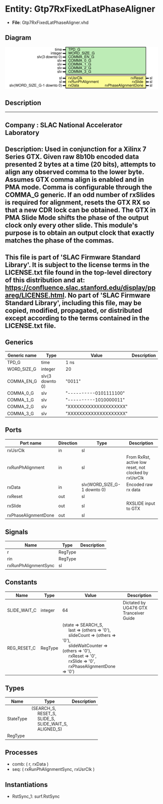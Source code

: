 # Entity: Gtp7RxFixedLatPhaseAligner

- **File**: Gtp7RxFixedLatPhaseAligner.vhd
## Diagram

![Diagram](Gtp7RxFixedLatPhaseAligner.svg "Diagram")
## Description

-----------------------------------------------------------------------------
 Company    : SLAC National Accelerator Laboratory
-----------------------------------------------------------------------------
 Description:
 Used in conjunction for a Xilinx 7 Series GTX.
 Given raw 8b10b encoded data presented 2 bytes at a time (20 bits),
 attempts to align any observed comma to the lower byte.
 Assumes GTX comma align is enabled and in PMA mode.
 Comma is configurable through the COMMA_G generic.
 If an odd number of rxSlides is required for alignment, resets the GTX RX
 so that a new CDR lock can be obtained. The GTX in PMA Slide Mode shifts
 the phase of the output clock only every other slide. This module's
 purpose is to obtain an output clock that exactly matches the phase of the
 commas.
-----------------------------------------------------------------------------
 This file is part of 'SLAC Firmware Standard Library'.
 It is subject to the license terms in the LICENSE.txt file found in the
 top-level directory of this distribution and at:
    https://confluence.slac.stanford.edu/display/ppareg/LICENSE.html.
 No part of 'SLAC Firmware Standard Library', including this file,
 may be copied, modified, propagated, or distributed except according to
 the terms contained in the LICENSE.txt file.
-----------------------------------------------------------------------------
## Generics

| Generic name | Type            | Value                  | Description |
| ------------ | --------------- | ---------------------- | ----------- |
| TPD_G        | time            | 1 ns                   |             |
| WORD_SIZE_G  | integer         | 20                     |             |
| COMMA_EN_G   | slv(3 downto 0) | "0011"                 |             |
| COMMA_0_G    | slv             | "----------0101111100" |             |
| COMMA_1_G    | slv             | "----------1010000011" |             |
| COMMA_2_G    | slv             | "XXXXXXXXXXXXXXXXXXXX" |             |
| COMMA_3_G    | slv             | "XXXXXXXXXXXXXXXXXXXX" |             |
## Ports

| Port name            | Direction | Type                        | Description                                            |
| -------------------- | --------- | --------------------------- | ------------------------------------------------------ |
| rxUsrClk             | in        | sl                          |                                                        |
| rxRunPhAlignment     | in        | sl                          |  From RxRst, active low reset, not clocked by rxUsrClk |
| rxData               | in        | slv(WORD_SIZE_G-1 downto 0) |  Encoded raw rx data                                   |
| rxReset              | out       | sl                          |                                                        |
| rxSlide              | out       | sl                          |  RXSLIDE input to GTX                                  |
| rxPhaseAlignmentDone | out       | sl                          |                                                        |
## Signals

| Name                 | Type    | Description |
| -------------------- | ------- | ----------- |
| r                    | RegType |             |
|  rin                 | RegType |             |
| rxRunPhAlignmentSync | sl      |             |
## Constants

| Name         | Type    | Value                                                                                                                                                                                                                                                                                                                                                                                                                                                                                                                         | Description                             |
| ------------ | ------- | ----------------------------------------------------------------------------------------------------------------------------------------------------------------------------------------------------------------------------------------------------------------------------------------------------------------------------------------------------------------------------------------------------------------------------------------------------------------------------------------------------------------------------- | --------------------------------------- |
| SLIDE_WAIT_C | integer |  64                                                                                                                                                                                                                                                                                                                                                                                                                                                                                                                           |  Dictated by UG476 GTX Tranceiver Guide |
| REG_RESET_C  | RegType |        (state                => SEARCH_S,<br><span style="padding-left:20px">        last                 => (others => '0'),<br><span style="padding-left:20px">        slideCount           => (others => '0'),<br><span style="padding-left:20px">        slideWaitCounter     => (others => '0'),<br><span style="padding-left:20px">        rxReset              => '0',<br><span style="padding-left:20px">        rxSlide              => '0',<br><span style="padding-left:20px">        rxPhaseAlignmentDone => '0') |                                         |
## Types

| Name      | Type                                                                                                                                                                                                   | Description |
| --------- | ------------------------------------------------------------------------------------------------------------------------------------------------------------------------------------------------------ | ----------- |
| StateType | (SEARCH_S,<br><span style="padding-left:20px"> RESET_S,<br><span style="padding-left:20px"> SLIDE_S,<br><span style="padding-left:20px"> SLIDE_WAIT_S,<br><span style="padding-left:20px"> ALIGNED_S)  |             |
| RegType   |                                                                                                                                                                                                        |             |
## Processes
- comb: ( r, rxData )
- seq: ( rxRunPhAlignmentSync, rxUsrClk )
## Instantiations

- RstSync_1: surf.RstSync
